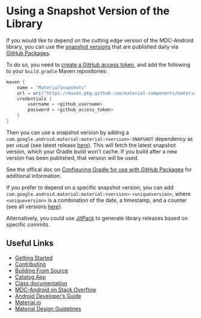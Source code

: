 <!--docs:
title: "Using Snapshot Version"
layout: landing
section: docs
path: /docs/using-snapshot-version/
-->

# Using a Snapshot Version of the Library

If you would like to depend on the cutting edge version of the MDC-Android
library, you can use the
[snapshot versions](https://github.com/material-components/material-components-android/packages/81484)
that are published daily via
[GitHub Packages](https://help.github.com/en/packages/publishing-and-managing-packages/about-github-packages).

To do so, you need to
[create a GitHub access token](https://help.github.com/en/github/authenticating-to-github/creating-a-personal-access-token-for-the-command-line#creating-a-token),
and add the following to your `build.gradle` Maven repositories:

```groovy
maven {
    name = "MaterialSnapshots"
    url = uri("https://maven.pkg.github.com/material-components/material-components-android")
    credentials {
        username = <github_username>
        password = <github_access_token>
    }
}
```

Then you can use a snapshot version by adding a
`com.google.android.material:material:<version>-SNAPSHOT` dependency as per
usual (see latest release
[here](https://github.com/material-components/material-components-android/packages/81484/versions)).
This will fetch the latest snapshot version, which your Gradle build won't
cache. If you build after a new version has been published, that version will be
used.

See the offical doc on
[Configuring Gradle for use with GitHub Packages](https://help.github.com/en/github/managing-packages-with-github-packages/configuring-gradle-for-use-with-github-packages)
for additional information.

If you prefer to depend on a specific snapshot version, you can add
`com.google.android.material:material:<version>-<uniqueversion>`, where
`<uniqueversion>` is a combination of the date, a timestamp, and a counter (see
all versions
[here](https://github.com/material-components/material-components-android/packages/81484/versions)).

Alternatively, you could use
[JitPack](https://jitpack.io/#material-components/material-components-android)
to generate library releases based on specific commits.

## Useful Links

-   [Getting Started](getting-started.md)
-   [Contributing](contributing.md)
-   [Building From Source](building-from-source.md)
-   [Catalog App](catalog-app.md)
-   [Class documentation](https://developer.android.com/reference/com/google/android/material/classes)
-   [MDC-Android on Stack Overflow](https://www.stackoverflow.com/questions/tagged/material-components+android)
-   [Android Developer’s Guide](https://developer.android.com/training/material/index.html)
-   [Material.io](https://www.material.io)
-   [Material Design Guidelines](https://material.google.com)
